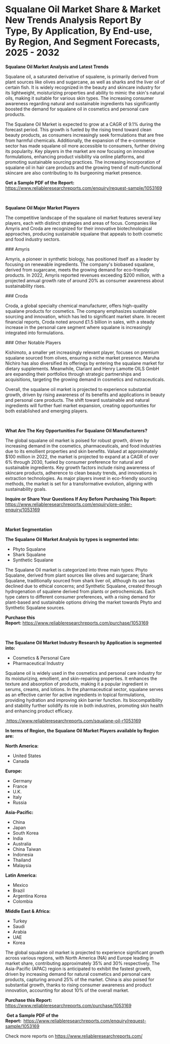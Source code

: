 <p><h1>Squalane Oil Market Share & Market New Trends Analysis Report By Type, By Application, By End-use, By Region, And Segment Forecasts, 2025 - 2032</h1></p><p><strong>Squalane Oil Market Analysis and Latest Trends</strong></p>
<p><p>Squalane oil, a saturated derivative of squalene, is primarily derived from plant sources like olives and sugarcane, as well as sharks and the liver oil of certain fish. It is widely recognized in the beauty and skincare industry for its lightweight, moisturizing properties and ability to mimic the skin's natural oils, making it suitable for various skin types. The increasing consumer awareness regarding natural and sustainable ingredients has significantly boosted the demand for squalane oil in cosmetics and personal care products.</p><p>The Squalane Oil Market is expected to grow at a CAGR of 9.1% during the forecast period. This growth is fueled by the rising trend toward clean beauty products, as consumers increasingly seek formulations that are free from harmful chemicals. Additionally, the expansion of the e-commerce sector has made squalane oil more accessible to consumers, further driving its popularity. Key players in the market are now focusing on innovative formulations, enhancing product visibility via online platforms, and promoting sustainable sourcing practices. The increasing incorporation of squalane oil in hair care products and the growing trend of multi-functional skincare are also contributing to its burgeoning market presence.</p></p>
<p><strong>Get a Sample PDF of the Report:&nbsp;</strong> <a href="https://www.reliableresearchreports.com/enquiry/request-sample/1053169?utm_campaign=2296&utm_medium=2&utm_source=Github&utm_content=ia&utm_term=22032025&utm_id=squalane-oil">https://www.reliableresearchreports.com/enquiry/request-sample/1053169</a></p>
<p>&nbsp;</p>
<p><strong>Squalane Oil Major Market Players</strong></p>
<p><p>The competitive landscape of the squalane oil market features several key players, each with distinct strategies and areas of focus. Companies like Amyris and Croda are recognized for their innovative biotechnological approaches, producing sustainable squalane that appeals to both cosmetic and food industry sectors.</p><p>### Amyris</p><p>Amyris, a pioneer in synthetic biology, has positioned itself as a leader by focusing on renewable ingredients. The company's biobased squalane, derived from sugarcane, meets the growing demand for eco-friendly products. In 2022, Amyris reported revenues exceeding $200 million, with a projected annual growth rate of around 20% as consumer awareness about sustainability rises.</p><p>### Croda</p><p>Croda, a global specialty chemical manufacturer, offers high-quality squalane products for cosmetics. The company emphasizes sustainable sourcing and innovation, which has led to significant market share. In recent financial reports, Croda noted around £1.5 billion in sales, with a steady increase in the personal care segment where squalane is increasingly integrated into formulations.</p><p>### Other Notable Players</p><p>Kishimoto, a smaller yet increasingly relevant player, focuses on premium squalane sourced from olives, ensuring a niche market presence. Maruha Nichiro has also diversified its offerings by entering the squalane market for dietary supplements. Meanwhile, Clariant and Henry Lamotte OILS GmbH are expanding their portfolios through strategic partnerships and acquisitions, targeting the growing demand in cosmetics and nutraceuticals.</p><p>Overall, the squalane oil market is projected to experience substantial growth, driven by rising awareness of its benefits and applications in beauty and personal care products. The shift toward sustainable and natural ingredients will further fuel market expansion, creating opportunities for both established and emerging players.</p></p>
<p>&nbsp;</p>
<p><strong>What Are The Key Opportunities For Squalane Oil Manufacturers?</strong></p>
<p><p>The global squalane oil market is poised for robust growth, driven by increasing demand in the cosmetics, pharmaceuticals, and food industries due to its emollient properties and skin benefits. Valued at approximately $100 million in 2022, the market is projected to expand at a CAGR of over 6% through 2030, fueled by consumer preference for natural and sustainable ingredients. Key growth factors include rising awareness of skincare products, adherence to clean beauty trends, and innovations in extraction technologies. As major players invest in eco-friendly sourcing methods, the market is set for a transformative evolution, aligning with sustainability goals.</p></p>
<p><strong>Inquire or Share Your Questions If Any Before Purchasing This Report:</strong> <a href="https://www.reliableresearchreports.com/enquiry/pre-order-enquiry/1053169?utm_campaign=2296&utm_medium=2&utm_source=Github&utm_content=ia&utm_term=22032025&utm_id=squalane-oil">https://www.reliableresearchreports.com/enquiry/pre-order-enquiry/1053169</a></p>
<p>&nbsp;</p>
<p><strong>Market Segmentation</strong></p>
<p><strong>The Squalane Oil Market Analysis by types is segmented into:</strong></p>
<p><ul><li>Phyto Squalane</li><li>Shark Squalane</li><li>Synthetic Squalane</li></ul></p>
<p><p>The Squalane Oil market is categorized into three main types: Phyto Squalane, derived from plant sources like olives and sugarcane; Shark Squalane, traditionally sourced from shark liver oil, although its use has declined due to ethical concerns; and Synthetic Squalane, created through hydrogenation of squalene derived from plants or petrochemicals. Each type caters to different consumer preferences, with a rising demand for plant-based and sustainable options driving the market towards Phyto and Synthetic Squalane sources.</p></p>
<p><strong>Purchase this Report:&nbsp;</strong><a href="https://www.reliableresearchreports.com/purchase/1053169?utm_campaign=2296&utm_medium=2&utm_source=Github&utm_content=ia&utm_term=22032025&utm_id=squalane-oil">https://www.reliableresearchreports.com/purchase/1053169</a></p>
<p>&nbsp;</p>
<p><strong>The Squalane Oil Market Industry Research by Application is segmented into:</strong></p>
<p><ul><li>Cosmetics & Personal Care</li><li>Pharmaceutical Industry</li></ul></p>
<p><p>Squalane oil is widely used in the cosmetics and personal care industry for its moisturizing, emollient, and skin-repairing properties. It enhances the texture and absorption of products, making it a popular ingredient in serums, creams, and lotions. In the pharmaceutical sector, squalane serves as an effective carrier for active ingredients in topical formulations, providing hydration and improving skin barrier function. Its biocompatibility and stability further solidify its role in both industries, promoting skin health and enhancing product efficacy.</p></p>
<p><a href="https://www.reliableresearchreports.com/squalane-oil-r1053169?utm_campaign=2296&utm_medium=2&utm_source=Github&utm_content=ia&utm_term=22032025&utm_id=squalane-oil">&nbsp;https://www.reliableresearchreports.com/squalane-oil-r1053169</a></p>
<p><strong>In terms of Region, the Squalane Oil Market Players available by Region are:</strong></p>
<p>
    <p> <strong> North America: </strong>
        <ul>
            <li>United States</li>
            <li>Canada</li>
        </ul>
        </p> 
    <p> <strong> Europe: </strong>
        <ul>
            <li>Germany</li>
            <li>France</li>
            <li>U.K.</li>
            <li>Italy</li>
            <li>Russia</li>
        </ul>
        </p> 
    <p> <strong> Asia-Pacific: </strong>
        <ul>
            <li>China</li>
            <li>Japan</li>
            <li>South Korea</li>
            <li>India</li>
            <li>Australia</li>
            <li>China Taiwan</li>
            <li>Indonesia</li>
            <li>Thailand</li>
            <li>Malaysia</li>
        </ul>
        </p> 
    <p> <strong> Latin America: </strong>
        <ul>
            <li>Mexico</li>
            <li>Brazil</li>
            <li>Argentina Korea</li>
            <li>Colombia</li>
        </ul>
        </p> 
    <p> <strong> Middle East & Africa: </strong>
        <ul>
            <li>Turkey</li>
            <li>Saudi</li>
            <li>Arabia</li>
            <li>UAE</li>
            <li>Korea</li>
        </ul>
    </p>
    </p>
<p><p>The global squalane oil market is projected to experience significant growth across various regions, with North America (NA) and Europe leading in market share, contributing approximately 35% and 30% respectively. The Asia-Pacific (APAC) region is anticipated to exhibit the fastest growth, driven by increasing demand for natural cosmetics and personal care products, capturing around 25% of the market. China is also poised for substantial growth, thanks to rising consumer awareness and product innovation, accounting for about 10% of the overall market.</p></p>
<p><strong>Purchase this Report: </strong><a href="https://www.reliableresearchreports.com/purchase/1053169?utm_campaign=2296&utm_medium=2&utm_source=Github&utm_content=ia&utm_term=22032025&utm_id=squalane-oil">https://www.reliableresearchreports.com/purchase/1053169</a></p>
<p>&nbsp;<strong>Get a Sample PDF of the Report:&nbsp;&nbsp;</strong><a href="https://www.reliableresearchreports.com/enquiry/request-sample/1053169?utm_campaign=2296&utm_medium=2&utm_source=Github&utm_content=ia&utm_term=22032025&utm_id=squalane-oil">https://www.reliableresearchreports.com/enquiry/request-sample/1053169</a></p>
<p><strong></strong></p>
<p>Check more reports on <a href="https://www.reliableresearchreports.com/?utm_campaign=2296&utm_medium=2&utm_source=Github&utm_content=ia&utm_term=22032025&utm_id=squalane-oil">https://www.reliableresearchreports.com/</a></p>